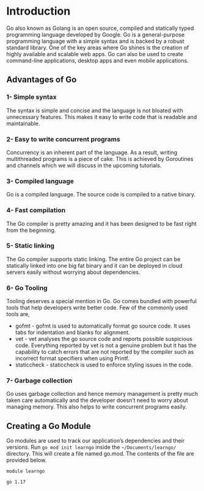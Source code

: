# Introduction

Go also known as Golang is an open source, compiled and statically typed programming language developed by Google.
Go is a general-purpose programming language with a simple syntax and is backed by a robust standard library. One of the key areas where Go shines is the creation of highly available and scalable web apps. Go can also be used to create command-line applications, desktop apps and even mobile applications.

## Advantages of Go

### 1- Simple syntax
The syntax is simple and concise and the language is not bloated with unnecessary features. This makes it easy to write code that is readable and maintainable.

### 2- Easy to write concurrent programs
Concurrency is an inherent part of the language. As a result, writing multithreaded programs is a piece of cake. This is achieved by Goroutines and channels which we will discuss in the upcoming tutorials.

### 3- Compiled language
Go is a compiled language. The source code is compiled to a native binary.

### 4- Fast compilation
The Go compiler is pretty amazing and it has been designed to be fast right from the beginning.

### 5- Static linking
The Go compiler supports static linking. The entire Go project can be statically linked into one big fat binary and it can be deployed in cloud servers easily without worrying about dependencies.

### 6- Go Tooling
Tooling deserves a special mention in Go. Go comes bundled with powerful tools that help developers write better code. Few of the commonly used tools are,

- gofmt - gofmt is used to automatically format go source code. It uses tabs for indentation and blanks for alignment.
- vet - vet analyses the go source code and reports possible suspicious code. Everything reported by vet is not a genuine problem but it has the capability to catch errors that are not reported by the compiler such as incorrect format specifiers when using Printf.
- staticcheck - staticcheck is used to enforce styling issues in the code.

### 7- Garbage collection

Go uses garbage collection and hence memory management is pretty much taken care automatically and the developer doesn’t need to worry about managing memory. This also helps to write concurrent programs easily.

## Creating a Go Module

Go modules are used to track our application’s dependencies and their versions.
Run `go mod init learngo` inside the `~/Documents/learngo/` directory. This will create a file named go.mod. The contents of the file are provided below.
```
module learngo

go 1.17
```